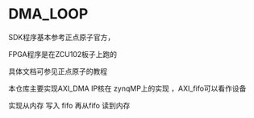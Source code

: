 # DMA_LOOP

SDK程序基本参考正点原子官方，

FPGA程序是在ZCU102板子上跑的

具体文档可参见正点原子的教程

本仓库主要实现AXI_DMA  IP核在 zynqMP上的实现  ，AXI_fifo可以看作设备

实现从内存 写入  fifo   再从fifo  读到内存
